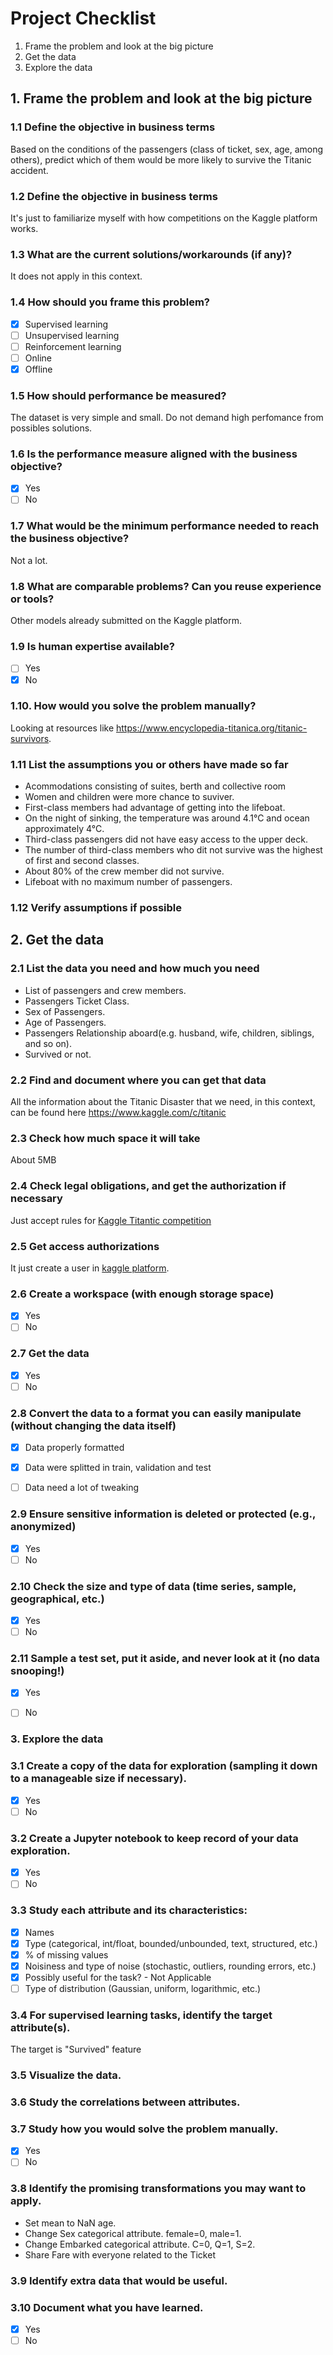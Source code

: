 # Project Checklist

1. Frame the problem and look at the big picture
2. Get the data
3. Explore the data

## 1. Frame the problem and look at the big picture

### 1.1 Define the objective in business terms
Based on the conditions of the passengers (class of ticket, sex, age, among others), predict which of them would be more likely to survive the Titanic accident.

### 1.2 Define the objective in business terms
It's just to familiarize myself with how competitions on the Kaggle platform works.

### 1.3 What are the current solutions/workarounds (if any)?
It does not apply in this context.

### 1.4 How should you frame this problem?
- [x] Supervised learning
- [ ] Unsupervised learning
- [ ] Reinforcement learning
- [ ] Online
- [x] Offline

### 1.5 How should performance be measured?
The dataset is very simple and small. Do not demand high perfomance from possibles solutions.

### 1.6 Is the performance measure aligned with the business objective?
- [x] Yes
- [ ] No

### 1.7 What would be the minimum performance needed to reach the business objective?
Not a lot.

### 1.8 What are comparable problems? Can you reuse experience or tools?
Other models already submitted on the Kaggle platform.

### 1.9 Is human expertise available?
- [ ] Yes
- [x] No

### 1.10. How would you solve the problem manually?
Looking at resources like https://www.encyclopedia-titanica.org/titanic-survivors.

### 1.11 List the assumptions you or others have made so far
- Acommodations consisting of suites, berth and collective room
- Women and children were more chance to suviver.
- First-class members had advantage of getting into the lifeboat.
- On the night of sinking, the temperature was around 4.1°C and ocean approximately 4°C.
- Third-class passengers did not have easy access to the upper deck.
- The number of third-class members who dit not survive was the highest of first and second classes.
- About 80% of the crew member did not survive.
- Lifeboat with no maximum number of passengers.

### 1.12 Verify assumptions if possible


## 2. Get the data

### 2.1 List the data you need and how much you need
- List of passengers and crew members.
- Passengers Ticket Class.
- Sex of Passengers.
- Age of Passengers.
- Passengers Relationship aboard(e.g. husband, wife, children, siblings, and so on).
- Survived or not.


### 2.2 Find and document where you can get that data
All the information about the Titanic Disaster that we need, in this context, can be found here https://www.kaggle.com/c/titanic

### 2.3 Check how much space it will take
About 5MB

### 2.4 Check legal obligations, and get the authorization if necessary
Just accept rules for [Kaggle Titantic competition](https://www.kaggle.com/c/titanic/rules)

### 2.5 Get access authorizations
It just create a user in [kaggle platform](https://www.kaggle.com).

### 2.6 Create a workspace (with enough storage space)
- [x] Yes
- [ ] No

### 2.7 Get the data
- [x] Yes
- [ ] No

### 2.8 Convert the data to a format you can easily manipulate (without changing the data itself)
- [x] Data properly formatted
- [x] Data were splitted in train, validation and test
- [ ] Data need a lot of tweaking


### 2.9 Ensure sensitive information is deleted or protected (e.g., anonymized)
- [x] Yes
- [ ] No

### 2.10 Check the size and type of data (time series, sample, geographical, etc.)
- [x] Yes
- [ ] No

### 2.11 Sample a test set, put it aside, and never look at it (no data snooping!)
- [x] Yes
- [ ] No


### 3. Explore the data
<!--- <details>
<summary>Check</summary> and here
-->

### 3.1 Create a copy of the data for exploration (sampling it down to a manageable size if necessary).
- [x] Yes
- [ ] No

### 3.2 Create a Jupyter notebook to keep record of your data exploration.
- [x] Yes
- [ ] No

### 3.3 Study each attribute and its characteristics:
- [x] Names
- [x] Type (categorical, int/float, bounded/unbounded, text, structured, etc.)
- [x] % of missing values
- [x] Noisiness and type of noise (stochastic, outliers, rounding errors, etc.)
- [x] Possibly useful for the task? - Not Applicable
- [ ] Type of distribution (Gaussian, uniform, logarithmic, etc.)

### 3.4 For supervised learning tasks, identify the target attribute(s).
The target is "Survived" feature

### 3.5 Visualize the data.
### 3.6 Study the correlations between attributes.
### 3.7 Study how you would solve the problem manually.
- [x] Yes
- [ ] No
### 3.8 Identify the promising transformations you may want to apply.
- Set mean to NaN age.
- Change Sex categorical attribute. female=0, male=1.
- Change Embarked categorical attribute. C=0, Q=1, S=2.
- Share Fare with everyone related to the Ticket
### 3.9 Identify extra data that would be useful.
### 3.10 Document what you have learned.
- [x] Yes
- [ ] No

<!--- </details> -->

